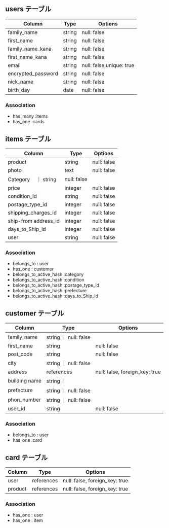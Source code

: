 ## users テーブル

| Column             | Type    | Options                 |
| ------------------ | ------  | ------------------------|
| family_name        | string  | null: false             |
| first_name         | string  | null: false             |
| family_name_kana   | string  | null: false             |
| first_name_kana    | string  | null: false             |
| email              | string  | null: false,unique: true|
| encrypted_password | string  | null: false             |
| nick_name          | string  | null: false             |
| birth_day          | date    | null: false             |

### Association
- has_many :items
- has_one :cards



## items テーブル

| Column              | Type    | Options     |
| --------------------| ------  | ----------- |
| product             | string  | null: false |
| photo               | text    | null: false |
| Category　          ｜ string  | null: false |
| price               | integer | null: false |
| condition_id        | string  | null: false |
| postage_type_id     | integer | null: false |
|shipping_charges_id  | integer | null: false |
|ship-from address_id | integer | null: false |
|days_to_Ship_id      | integer | null: false |
| user                | string  | null: false |

### Association
- belongs_to : user 
- has_one : customer
- belongs_to_active_hash :category
- belongs_to_active_hash :condition
- belongs_to_active_hash :postage_type_id
- belongs_to_active_hash :prefecture
- belongs_to_active_hash :days_to_Ship_id  



## customer テーブル

| Column          | Type       | Options                        |
| ----------------| ---------- | ------------------------------ |
| family_name     | string     ｜ null: false                   |
| first_name      | string     | null: false                    |
| post_code       | string     | null: false                    |
| city            | string     ｜ null: false                    |
| address     　 | references | null: false, foreign_key: true |    
| building name   | string     ｜                                |
| prefecture      | string     ｜ null: false                    |
| phon_number     | string     ｜ null: false                    |
| user_id         | string     |  null: false                    |

### Association
- belongs_to : user 
- has_one :card




## card テーブル

| Column      | Type       | Options                        |
| -------     | ---------- | ------------------------------ |
| user        | references | null: false, foreign_key: true |                              |
| product     | references | null: false, foreign_key: true |

### Association
- has_one : user
- has_one : item